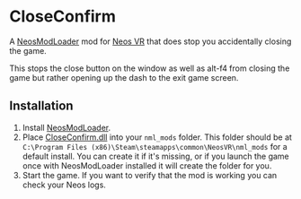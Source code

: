 # CloseConfirm

A [NeosModLoader](https://github.com/neos-modding-group/NeosModLoader) mod for [Neos VR](https://neos.com/) that does stop you accidentally closing the game.

This stops the close button on the window as well as alt-f4 from closing the game but rather opening up the dash to the exit game screen.

## Installation
1. Install [NeosModLoader](https://github.com/neos-modding-group/NeosModLoader).
1. Place [CloseConfirm.dll](https://github.com/AlexW-578/CloseConfirm/releases/latest/download/CloseConfirm.dll) into your `nml_mods` folder. This folder should be at `C:\Program Files (x86)\Steam\steamapps\common\NeosVR\nml_mods` for a default install. You can create it if it's missing, or if you launch the game once with NeosModLoader installed it will create the folder for you.
1. Start the game. If you want to verify that the mod is working you can check your Neos logs.
